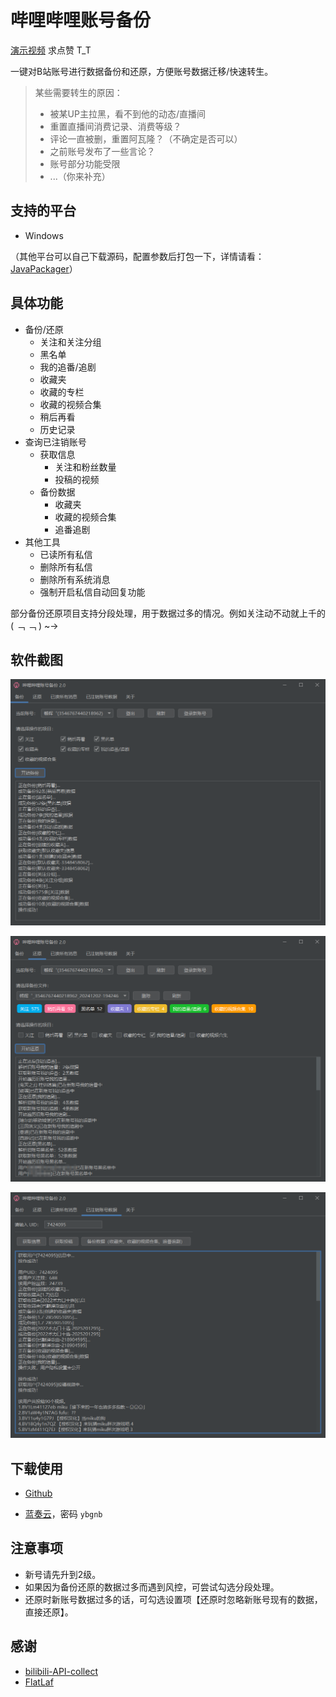 # 哔哩哔哩账号备份

[演示视频](https://www.bilibili.com/video/BV1gc1zY1EpV) 求点赞 T_T

一键对B站账号进行数据备份和还原，方便账号数据迁移/快速转生。

> 某些需要转生的原因：
>
> - 被某UP主拉黑，看不到他的动态/直播间
> - 重置直播间消费记录、消费等级？
> - 评论一直被删，重置阿瓦隆？（不确定是否可以）
> - 之前账号发布了一些言论？
> - 账号部分功能受限
> - ...（你来补充）

## 支持的平台

- Windows

（其他平台可以自己下载源码，配置参数后打包一下，详情请看：[JavaPackager](https://github.com/fvarrui/JavaPackager)）

## 具体功能

- 备份/还原
    - 关注和关注分组
    - 黑名单
    - 我的追番/追剧
    - 收藏夹
    - 收藏的专栏
    - 收藏的视频合集
    - 稍后再看
    - 历史记录
- 查询已注销账号
    - 获取信息
        - 关注和粉丝数量
        - 投稿的视频
    - 备份数据
        - 收藏夹
        - 收藏的视频合集
        - 追番追剧
- 其他工具
  - 已读所有私信
  - 删除所有私信
  - 删除所有系统消息
  - 强制开启私信自动回复功能

部分备份还原项目支持分段处理，用于数据过多的情况。例如关注动不动就上千的 ( ﹁ ﹁ ) ~→

## 软件截图

![备份界面截图](./screenshot/app01.png "备份界面")

![还原界面截图](./screenshot/app02.png "还原界面")

![已注销账号界面截图](./screenshot/app03.png "已注销账号界面")

## 下载使用

- [Github](https://github.com/hzhilong/bilibili-backup/releases/latest)

- [蓝奏云](https://ybgnb.lanzouj.com/b0016vm26f)，密码 `ybgnb`

## 注意事项

- 新号请先升到2级。
- 如果因为备份还原的数据过多而遇到风控，可尝试勾选分段处理。
- 还原时新账号数据过多的话，可勾选设置项【还原时忽略新账号现有的数据，直接还原】。

## 感谢

- [bilibili-API-collect](https://github.com/SocialSisterYi/bilibili-API-collect)
- [FlatLaf](https://github.com/JFormDesigner/FlatLaf)  
